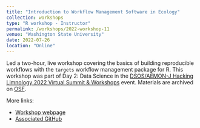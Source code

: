 ```yaml
---
title: "Introduction to Workflow Management Software in Ecology"
collection: workshops
type: "R workshop - Instructor"
permalink: /workshops/2022-workshop-11
venue: "Washington State University"
date: 2022-07-26
location: "Online"
---
```


Led a two-hour, live workshop covering the basics of building reproducible workflows with the `targets` workflow management package for R. This workshop was part of Day 2: Data Science in the [DSOS/AEMON-J Hacking Limnology 2022 Virtual Summit & Workshops](https://aquaticdatasciopensci.github.io/) event. Materials are archived on [OSF](https://osf.io/682v5/).

More links:
+ [Workshop webpage](https://aquaticdatasciopensci.github.io/day2-bigdata/)
+ [Associated GitHub](https://github.com/NEONScience/WORKSHOP-AEMON-J-DSOS-2022)
